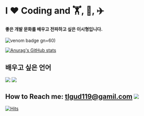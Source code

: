 
# I ❤️ Coding and  🏋️, 🎳, ✈️

#### 좋은 개발 문화를 배우고 전파하고 싶은 이시형입니다.
![venom badge](https://capsule-render.vercel.app/api?type=venom&color=linear-gradient(to%20right,%238659d1,%23a860f1)&text=Hello,%20I'm%20Sihyeong&fontColor=ffffff&fontSize=65&fontAlign=70&height=200&descAlign=70&fontWeight=900)
gn=60)





[![Anurag's GitHub stats](https://github-readme-stats.vercel.app/api?username=SHNAME)](https://github.com/anuraghazra/github-readme-stats)

## 배우고 싶은 언어
![](https://img.shields.io/badge/Java-ED8B00?style=for-the-badge&logo=openjdk&logoColor=white)
![](https://img.shields.io/badge/Kotlin-0095D5?&style=for-the-badge&logo=kotlin&logoColor=white)




##  How to Reach me:   tlgud119@gamil.com ![]( https://img.shields.io/badge/Gmail-D14836?style=for-the-badge&logo=gmail&logoColor=white)

[![Hits](https://hits.seeyoufarm.com/api/count/incr/badge.svg?url=https%3A%2F%2Fgithub.com%2Ftlgud119%2Fhit-counter&count_bg=%232F2F2F&title_bg=%2315E16A&icon=&icon_color=%23E7E7E7&title=hits&edge_flat=false)](https://hits.seeyoufarm.com)






